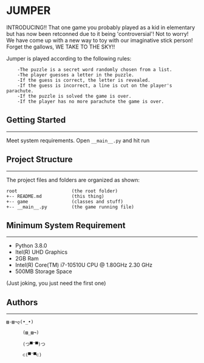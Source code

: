 # JUMPER
INTRODUCING!! That one game you probably played as a kid in elementary but has now been retconned due to it being 'controversial'! Not to worry! We have come up with a new way to toy with our imaginative stick person! Forget the gallows, WE TAKE TO THE SKY!!

Jumper is played according to the following rules:
```
    -The puzzle is a secret word randomly chosen from a list.
    -The player guesses a letter in the puzzle.
    -If the guess is correct, the letter is revealed.
    -If the guess is incorrect, a line is cut on the player's parachute.
    -If the puzzle is solved the game is over.
    -If the player has no more parachute the game is over.
```
## Getting Started
---
Meet system requirements.
Open `__main__.py` and hit run

## Project Structure
----
The project files and folders are organized as shown:
```
root                    (the root folder)
+-- README.md           (this thing)
+-- game                (classes and stuff)
+-- __main__.py         (the game running file)
```

## Minimum System Requirement
----
* Python 3.8.0
* Itel(R) UHD Graphics
* 2GB Ram
* Intel(R) Core(TM) i7-10510U CPU @ 1.80GHz   2.30 GHz
* 500MB Storage Space
  
(Just joking, you just need the first one)

## Authors
----

    ▨-▨¬ლ(•_•) 

          (▨_▨¬)

          (つ▀¯▀)つ

          ⊂(▀¯▀⊂)
